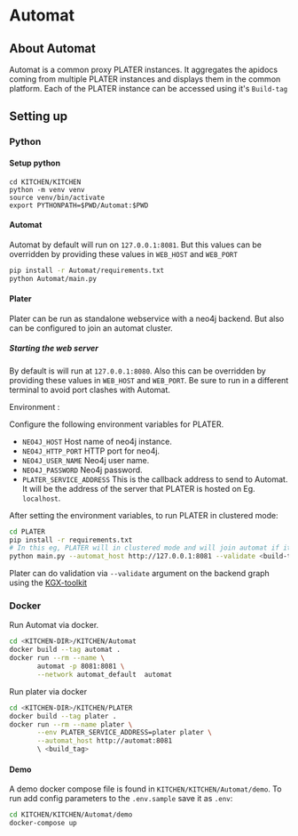 # Automat

## About Automat
Automat is a common proxy PLATER instances. It aggregates the apidocs
coming from multiple PLATER instances and displays them in the common platform.
Each of the PLATER instance can be accessed using it's `Build-tag`


## Setting up
### Python

#### Setup python

```
cd KITCHEN/KITCHEN
python -m venv venv
source venv/bin/activate
export PYTHONPATH=$PWD/Automat:$PWD
```

#### Automat
Automat by default will run on `127.0.0.1:8081`. But this values can be overridden by
providing these values in `WEB_HOST` and `WEB_PORT`

```bash
pip install -r Automat/requirements.txt
python Automat/main.py 
```

#### Plater 

Plater can be run as standalone webservice with a neo4j backend. But also can be configured 
to join an automat cluster.

##### Starting the web server

By default is will run at `127.0.0.1:8080`. Also this can be overridden by providing these 
values in `WEB_HOST` and `WEB_PORT`. Be sure to run in a different terminal to avoid port clashes 
with Automat.  



Environment :

Configure the following environment variables for PLATER.

* `NEO4J_HOST` Host name of neo4j instance.
* `NEO4J_HTTP_PORT` HTTP port for neo4j.
* `NEO4J_USER_NAME` Neo4j user name.
* `NEO4J_PASSWORD` Neo4j password.
* `PLATER_SERVICE_ADDRESS` This is the callback address to send to Automat. It will be the address of the
server that PLATER is hosted on Eg. `localhost`.

After setting the environment variables, to run PLATER in clustered mode: 

```bash
cd PLATER
pip install -r requirements.txt
# In this eg, PLATER will in clustered mode and will join automat if its available
python main.py --automat_host http://127.0.0.1:8081 --validate <build-tag>
```

Plater can do validation via `--validate` argument on the backend graph using the [KGX-toolkit](https://github.com/NCATS-Tangerine/kgx/tree/master/kgx)


### Docker 

Run Automat via docker.

```bash
cd <KITCHEN-DIR>/KITCHEN/Automat
docker build --tag automat .
docker run --rm --name \ 
       automat -p 8081:8081 \
       --network automat_default  automat
```

Run plater via docker 

```bash
cd <KITCHEN-DIR>/KITCHEN/PLATER
docker build --tag plater . 
docker run --rm --name plater \
       --env PLATER_SERVICE_ADDRESS=plater plater \
       --automat_host http://automat:8081 
       \ <build_tag>
```

#### Demo

A demo docker compose file is found in `KITCHEN/KITCHEN/Automat/demo`. To run 
add config parameters to the `.env.sample` save it as `.env`:
```bash
cd KITCHEN/KITCHEN/Automat/demo
docker-compose up 
``` 

 
 